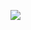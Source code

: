 
![](https://ai-studio-static-online.cdn.bcebos.com/e3ea0b8d4732425693339c9334389505d3e70c5fb2b44f92b9004b4265f84419)
